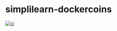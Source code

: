 # simplilearn-dockercoins
[![ci](https://github.com/rodqasolutionsg/simplilearn-dockercoins/actions/workflows/ci.yaml/badge.svg?branch=2021-06)](https://github.com/rodqasolutionsg/simplilearn-dockercoins/actions/workflows/ci.yaml)
